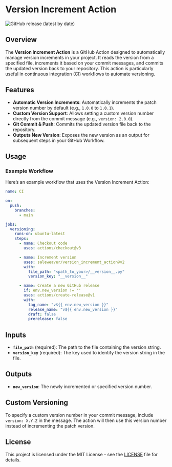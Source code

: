 # Version Increment Action

![GitHub release (latest by date)](https://img.shields.io/github/v/release/saleweaver/version_increment_action)

## Overview

The **Version Increment Action** is a GitHub Action designed to automatically manage version increments in your project. It reads the version from a specified file, increments it based on your commit messages, and commits the updated version back to your repository. This action is particularly useful in continuous integration (CI) workflows to automate versioning.

## Features

- **Automatic Version Increments**: Automatically increments the patch version number by default (e.g., `1.0.0` to `1.0.1`).
- **Custom Version Support**: Allows setting a custom version number directly from the commit message (e.g., `version: 2.0.0`).
- **Git Commit & Push**: Commits the updated version file back to the repository.
- **Outputs New Version**: Exposes the new version as an output for subsequent steps in your GitHub Workflow.

## Usage

### Example Workflow

Here’s an example workflow that uses the Version Increment Action:

```yaml
name: CI

on:
  push:
    branches:
      - main

jobs:
  versioning:
    runs-on: ubuntu-latest
    steps:
      - name: Checkout code
        uses: actions/checkout@v3

      - name: Increment version
        uses: saleweaver/version_increment_action@v2
        with:
          file_path: "<path_to_your>/__version__.py"
          version_key: "__version__"

      - name: Create a new GitHub release
        if: env.new_version != ''
        uses: actions/create-release@v1
        with:
          tag_name: "v${{ env.new_version }}"
          release_name: "v${{ env.new_version }}"
          draft: false
          prerelease: false
```


## Inputs

- **`file_path`** (required): The path to the file containing the version string.
- **`version_key`** (required): The key used to identify the version string in the file.

## Outputs

- **`new_version`**: The newly incremented or specified version number.

## Custom Versioning

To specify a custom version number in your commit message, include `version: X.Y.Z` in the message. The action will then use this version number instead of incrementing the patch version.

## License

This project is licensed under the MIT License - see the [LICENSE](LICENSE) file for details.
